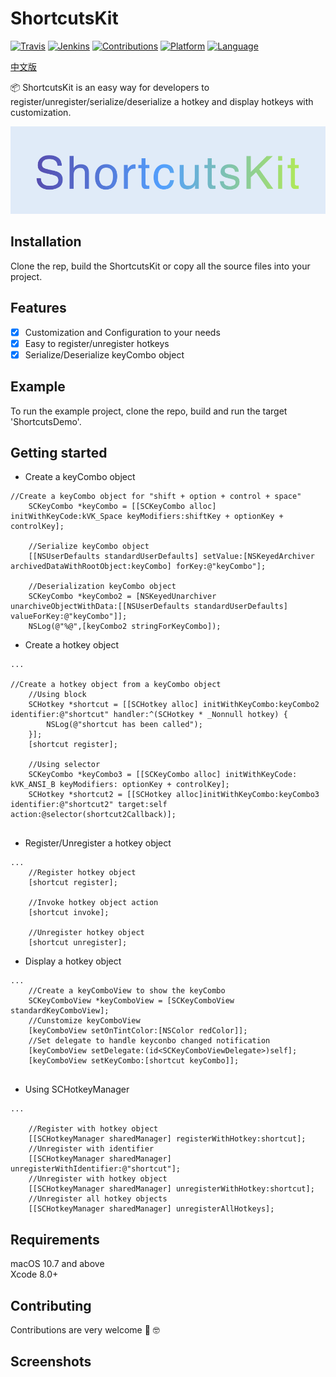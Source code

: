 # ShortcutsKit

[![Travis](https://img.shields.io/badge/build-passing-brightgreen.svg)](https://github.com/HsiangHo/ShortcutsKit)
[![Jenkins](https://img.shields.io/badge/license-MIT-red.svg)](https://github.com/HsiangHo/ShortcutsKit/blob/master/LICENSE)
[![Contributions](https://img.shields.io/badge/contributions-welcome-brightgreen.svg?style=flat)](https://github.com/HsiangHo/ShortcutsKit/issues)
[![Platform](https://img.shields.io/badge/platform-macOS-yellow.svg)]()
[![Language](https://img.shields.io/badge/Language-Objective--C-yellowgreen.svg)]()  

[中文版](https://github.com/HsiangHo/ShortcutsKit/blob/master/README_zh.md)  

📦 ShortcutsKit is an easy way for developers to register/unregister/serialize/deserialize a hotkey and display hotkeys with customization.  

![](https://github.com/HsiangHo/ShortcutsKit/blob/master/doc/logo.png?raw=true "Optional Title")

## Installation
Clone the rep, build the ShortcutsKit or copy all the source files into your project.
  
## Features
- [x] Customization and Configuration to your needs
- [x] Easy to register/unregister hotkeys
- [x] Serialize/Deserialize keyCombo object

## Example

To run the example project, clone the repo, build and run the target 'ShortcutsDemo'.

## Getting started  

- Create a keyCombo object
```
//Create a keyCombo object for "shift + option + control + space"
    SCKeyCombo *keyCombo = [[SCKeyCombo alloc] initWithKeyCode:kVK_Space keyModifiers:shiftKey + optionKey + controlKey];
    
    //Serialize keyCombo object
    [[NSUserDefaults standardUserDefaults] setValue:[NSKeyedArchiver archivedDataWithRootObject:keyCombo] forKey:@"keyCombo"];
    
    //Deserialization keyCombo object
    SCKeyCombo *keyCombo2 = [NSKeyedUnarchiver unarchiveObjectWithData:[[NSUserDefaults standardUserDefaults] valueForKey:@"keyCombo"]];
    NSLog(@"%@",[keyCombo2 stringForKeyCombo]);
```

- Create a hotkey object
```
...

//Create a hotkey object from a keyCombo object
    //Using block
    SCHotkey *shortcut = [[SCHotkey alloc] initWithKeyCombo:keyCombo2 identifier:@"shortcut" handler:^(SCHotkey * _Nonnull hotkey) {
        NSLog(@"shortcut has been called");
    }];
    [shortcut register];
    
    //Using selector
    SCKeyCombo *keyCombo3 = [[SCKeyCombo alloc] initWithKeyCode: kVK_ANSI_B keyModifiers: optionKey + controlKey];
    SCHotkey *shortcut2 = [[SCHotkey alloc]initWithKeyCombo:keyCombo3 identifier:@"shortcut2" target:self action:@selector(shortcut2Callback)];
    
```

- Register/Unregister a hotkey object
```
...
    //Register hotkey object
    [shortcut register];
    
    //Invoke hotkey object action
    [shortcut invoke];
    
    //Unregister hotkey object
    [shortcut unregister];
```

- Display a hotkey object

```
...
    //Create a keyComboView to show the keyCombo
    SCKeyComboView *keyComboView = [SCKeyComboView standardKeyComboView];
    //Cunstomize keyComboView
    [keyComboView setOnTintColor:[NSColor redColor]];
    //Set delegate to handle keyconbo changed notification
    [keyComboView setDelegate:(id<SCKeyComboViewDelegate>)self];
    [keyComboView setKeyCombo:[shortcut keyCombo]];
    
```

- Using SCHotkeyManager

```
...

    //Register with hotkey object
    [[SCHotkeyManager sharedManager] registerWithHotkey:shortcut];
    //Unregister with identifier
    [[SCHotkeyManager sharedManager] unregisterWithIdentifier:@"shortcut"];
    //Unregister with hotkey object
    [[SCHotkeyManager sharedManager] unregisterWithHotkey:shortcut];
    //Unregister all hotkey objects
    [[SCHotkeyManager sharedManager] unregisterAllHotkeys];

```

## Requirements
macOS 10.7 and above  
Xcode 8.0+

## Contributing
Contributions are very welcome 🙌 🤓

## Screenshots

